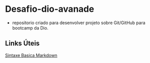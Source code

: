 # Desafio-dio-avanade
* repositorio criado para desenvolver projeto sobre Git/GitHub para bootcamp da Dio.

## Links Úteis

[Sintaxe Basica Markdown](https://www.markdownguide.org/)
